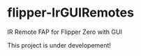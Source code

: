 # flipper-IrGUIRemotes
IR Remote FAP for Flipper Zero with GUI

This project is under developement!

